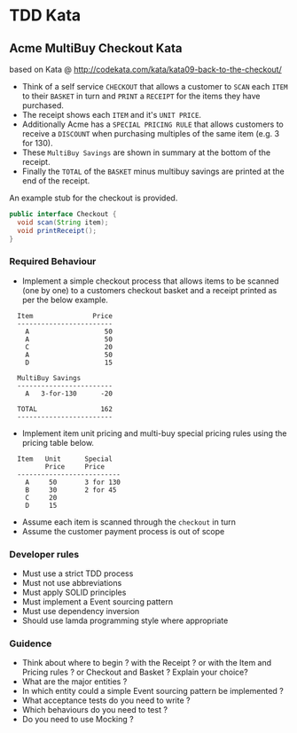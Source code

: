 # TDD Kata

## Acme MultiBuy Checkout Kata
based on Kata @ http://codekata.com/kata/kata09-back-to-the-checkout/

- Think of a self service `CHECKOUT` that allows a customer to `SCAN` each `ITEM` to their `BASKET` in turn and `PRINT` a `RECEIPT` for the items they have purchased.  
- The receipt shows each `ITEM` and it's `UNIT PRICE`.  
- Additionally Acme has a `SPECIAL PRICING RULE` that allows customers to receive a `DISCOUNT` when purchasing multiples of the same item (e.g. 3 for 130). 
- These `MultiBuy Savings` are shown in summary at the bottom of the receipt. 
- Finally the `TOTAL` of the `BASKET` minus multibuy savings are printed at the end of the receipt.

An example stub for the checkout is provided.

```java
public interface Checkout {
  void scan(String item);
  void printReceipt();
}
```
### Required Behaviour

- Implement a simple checkout process that allows items to be scanned (one by one) to a customers checkout basket and a receipt printed as per the below example.

```   
  Item               Price
  ------------------------
    A                   50
    A                   50
    C                   20
    A                   50
    D                   15
    
  MultiBuy Savings
  ------------------------
    A   3-for-130      -20
  
  TOTAL                162
  ------------------------         
```

- Implement item unit pricing and multi-buy special pricing rules using the pricing table below.

```
  Item   Unit      Special
         Price     Price
  --------------------------
    A     50       3 for 130
    B     30       2 for 45
    C     20
    D     15
```

- Assume each item is scanned through the `checkout` in turn
- Assume the customer payment process is out of scope

### Developer rules
- Must use a strict TDD process
- Must not use abbreviations
- Must apply SOLID principles
- Must implement a Event sourcing pattern
- Must use dependency inversion
- Should use lamda programming style where appropriate

### Guidence
- Think about where to begin ? with the Receipt ? or with the Item and Pricing rules ? or Checkout and Basket ? Explain your choice?
- What are the major entities ?
- In which entity could a simple Event sourcing pattern be implemented ?
- What acceptance tests do you need to write ?
- Which behaviours do you need to test ?
- Do you need to use Mocking ?

